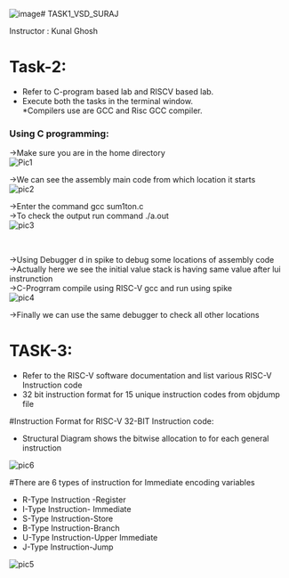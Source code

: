 ![image](https://github.com/user-attachments/assets/41504afa-0876-4040-bc03-b3aa2aafb577)# TASK1_VSD_SURAJ

Instructor : Kunal Ghosh 

# Task-2:
* Refer to C-program based lab and RISCV based lab.<br/>
* Execute both the tasks in the terminal window.<br/>
*Compilers use are GCC and Risc GCC compiler.<br/>
### Using C programming:
->Make sure you are in the home directory<br/>
![Pic1](https://github.com/user-attachments/assets/ed71ea3e-afe2-4b6f-8fad-13e9cd09cd83)


->We can see the assembly main code from which location it starts<br/>
![pic2](https://github.com/user-attachments/assets/e8c58ddf-53fc-4353-bcf2-7e533ad17dc9)



->Enter the command gcc sum1ton.c<br/>
->To check the output run command ./a.out<br/>
![pic3](https://github.com/user-attachments/assets/98dff644-967c-4a60-a33e-fb2bd420876b)

<br/>

->Using Debugger d in spike to debug some locations of assembly code<br/>
->Actually here we see the initial value stack is having same value after lui instrunction<br/>
->C-Progrram compile using RISC-V gcc and run using spike<br/>
![pic4](https://github.com/user-attachments/assets/be684de7-ebe4-43ea-a91f-eb1e1a466327)

->Finally we can use the same debugger to check all other locations 

# TASK-3:

* Refer to the RISC-V software documentation and list various RISC-V Instruction code<br/>
* 32 bit instruction format for 15 unique instruction codes from objdump file<br/>

#Instruction Format for RISC-V 32-BIT Instruction code:<br/>

* Structural Diagram shows the bitwise allocation to for each general instruction<br/>

![pic6](https://github.com/user-attachments/assets/9fabe390-6600-44b0-af64-a5ee30a94b53)


#There are 6 types of instruction for Immediate encoding variables <br/>

- R-Type Instruction -Register<br/>
- I-Type Instruction- Immediate<br/>
- S-Type Instruction-Store<br/>
- B-Type Instruction-Branch <br/>
- U-Type Instruction-Upper Immediate<br/>
- J-Type Instruction-Jump<br/>

![pic5](https://github.com/user-attachments/assets/800c9eb6-191c-4d85-a91b-678e304720b9)








